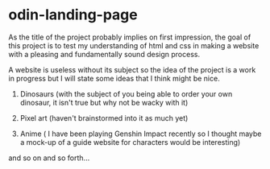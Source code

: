 # odin-landing-page

As the title of the project probably implies on first impression, the goal of this project is to test my understanding of html and css in making a website 
with a pleasing and fundamentally sound design process.

A website is useless without its subject so the idea of the project is a work in progress but I will state some ideas that I think might be nice.

1. Dinosaurs (with the subject of you being able to order your own dinosaur, it isn't true but why not be wacky with it)

2. Pixel art (haven't brainstormed into it as much yet)

3. Anime ( I have been playing Genshin Impact recently so I thought maybe a mock-up of a guide website for characters would be interesting)

and so on and so forth...